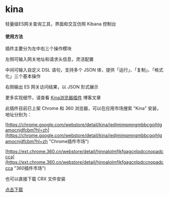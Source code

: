 # kina
轻量级ES网关查询工具，界面和交互仿照 Kibana 控制台

#### 使用方法

插件主要分为左中右三个操作模块

左侧可输入网关地址和请求头信息，灵活配置

中间可输入自定义 DSL 语句，支持多个 JSON 体，提供「运行」、「复制」、「格式化」三个基本操作

右侧输出 ES 网关访问结果，以 JSON 形式展示

更多实现细节，请查看 [Kina浏览器插件](https://jyncode.com/show/217.html "Kina浏览器插件") 博客文章

此插件目前已上架 Chrome 和 360 浏览器，可以在应用市场搜索 "Kina" 安装，地址分别为：

[https://chrome.google.com/webstore/detail/kina/jedjmimpmngmbbcgojhlgamocnjdfcbm?hl=zh](https://chrome.google.com/webstore/detail/kina/jedjmimpmngmbbcgojhlgamocnjdfcbm?hl=zh "Chrome插件市场")

[https://ext.chrome.360.cn/webstore/detail/hjnnalolmfjkfgagcnlpdccnopadccca](https://ext.chrome.360.cn/webstore/detail/hjnnalolmfjkfgagcnlpdccnopadccca "360插件市场")

也可以直接下载 CRX 文件安装

[点击下载](dist/Kina.crx "下载crx")